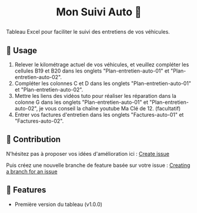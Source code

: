 # <p align="center">Mon Suivi Auto 🚗</p> 
  
Tableau Excel pour faciliter le suivi des entretiens de vos véhicules.
        
## 🔧 Usage

1. Relever le kilométrage actuel de vos véhicules, et veuillez compléter les cellules B19 et B20 dans les onglets "Plan-entretien-auto-01" et "Plan-entretien-auto-02".
2. Compléter les colonnes C et D dans les onglets "Plan-entretien-auto-01" et "Plan-entretien-auto-02".
3. Mettre les liens des vidéos tuto pour réaliser les réparation dans la colonne G dans les onglets "Plan-entretien-auto-01" et "Plan-entretien-auto-02", je vous conseil la chaîne youtube Ma Clé de 12. (facultatif)
2. Entrer vos factures d'entretien dans les onglets "Factures-auto-01" et "Factures-auto-02".

## 📝 Contribution
    
N'hésitez pas à proposer vos idées d'amélioration ici : 
[Create issue](https://github.com/Ramisto/Mon-Suivi-Auto/issues)

Puis créez une nouvelle branche de feature basée sur votre issue : 
[Creating a branch for an issue](https://docs.github.com/fr/issues/tracking-your-work-with-issues/using-issues/creating-a-branch-for-an-issue)     

## 🧐 Features
    
- Première version du tableau (v1.0.0)
